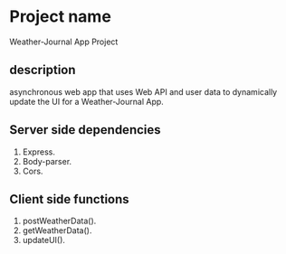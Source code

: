 # Project name 
Weather-Journal App Project

## description
asynchronous web app that uses Web API and user data to dynamically update the UI for a Weather-Journal App.

## Server side dependencies
1. Express.
2. Body-parser.
3. Cors.

## Client side functions
1. postWeatherData().
2. getWeatherData().
3. updateUI().
